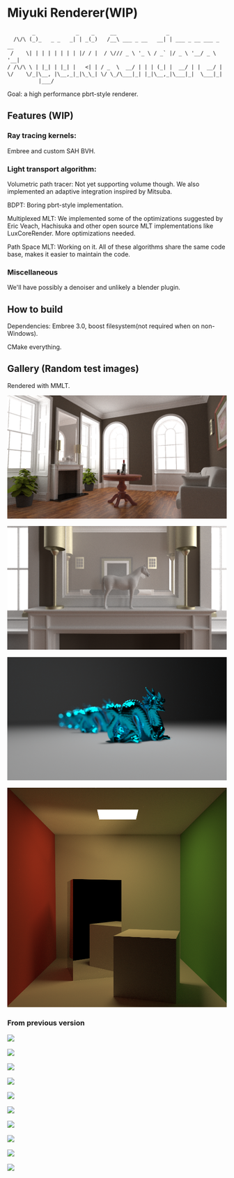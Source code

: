 

# Miyuki Renderer(WIP)

```
        _             _    _     __                _
  /\/\ (_)_   _ _   _| | _(_)   /__\ ___ _ __   __| | ___ _ __ ___ _ __
 /    \| | | | | | | | |/ / |  / \/// _ \ '_ \ / _` |/ _ \ '__/ _ \ '__|
/ /\/\ \ | |_| | |_| |   <| | / _  \  __/ | | | (_| |  __/ | |  __/ |
\/    \/_|\__, |\__,_|_|\_\_| \/ \_/\___|_| |_|\__,_|\___|_|  \___|_|
          |___/
```

Goal: a high performance pbrt-style renderer. 

## Features (WIP)
### Ray tracing kernels:
 Embree and custom SAH BVH.

### Light transport algorithm:
Volumetric path tracer: Not yet supporting volume though. We also implemented an adaptive integration inspired by Mitsuba.</br>

BDPT: Boring pbrt-style implementation.</br>

Multiplexed MLT: We implemented some of the optimizations suggested by Eric Veach, Hachisuka and other open source MLT implementations like LuxCoreRender. More optimizations needed.

Path Space MLT: Working on it.
All of these algorithms share the same code base, makes it easier to maintain the code.

### Miscellaneous 
We'll have possibly a denoiser and unlikely a blender plugin.

## How to build

Dependencies: Embree 3.0, boost filesystem(not required when on non-Windows).

CMake everything.

## Gallery (Random test images)
Rendered with MMLT.

![](gallery/fireplace_room_mlt.png)

![](gallery/fireplace_room.png)

![](gallery/dof.png)

![](gallery/cornell_box.png)

### From previous version

![](gallery/living_room.png)

![](gallery/breakfast_room.png)

![](gallery/veach.png)

![](gallery/sibenik.png)

![](gallery/vokselia_spawn_pr0.1.png)

![](gallery/ring.png)

![](gallery/sportsCar.png)

![](gallery/conference.png)

![](gallery/vokselia_spawn.png)

![](gallery/tough_box.png)



